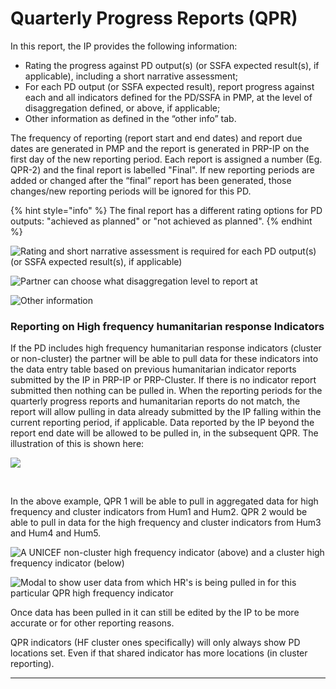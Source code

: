 # Quarterly Progress Reports \(QPR\)

In this report, the IP provides the following information:

* Rating the progress against PD output\(s\) \(or SSFA expected result\(s\), if applicable\), including a short narrative assessment;
* For each PD output \(or SSFA expected result\), report progress against each and all indicators defined for the PD/SSFA in PMP, at the level of disaggregation defined, or above, if applicable;
* Other information as defined in the “other info” tab.

The frequency of reporting \(report start and end dates\) and report due dates are generated in PMP and the report is generated in PRP-IP on the first day of the new reporting period. Each report is assigned a number \(Eg. QPR-2\) and the final report is labelled "Final". If new reporting periods are added or changed after the “final” report has been generated, those changes/new reporting periods will be ignored for this PD.

{% hint style="info" %}
The final report has a different rating options for PD outputs: "achieved as planned" or "not achieved as planned".
{% endhint %}

![Rating and short narrative assessment is required for each PD output\(s\) \(or SSFA expected result\(s\), if applicable\)](https://lh5.googleusercontent.com/7G2VkBUJtFDz8TQNIdAZDc4WuyJyw6XonL-pl_1utCZtxvrPDjP_YTvtOOyIh5gTqLqyEQ6leN-YuynLtuSkzXczxCmr9368L7Vmtt8TdVPXaUEjiHEirha5Jn1aJ9l0cghrQ2j-)

![Partner can choose what disaggregation level to report at](https://lh6.googleusercontent.com/AhcdSJNR7gbTeN_cGSUVKpzgQyJnSBOkWL1fl4-YeXCMitBfl9VffukAcDq8gZxTpoC0p7Fdg7QxqvjGW-WWGPvKG1ROVo7YH_PU6WYraO6R4CixPaT21zEzw1RxYf5-UrCWQ3i5)

![Other information](https://lh6.googleusercontent.com/hylYzlbyBsuOIzR83kdjvpivpCnVdsLX-Vhh4C9fK7tUcz2K9CPbPZfIIXacL7jiz87vo9U1kpElWXdqfN_iamKkaWURvoxb-g1H1beF9yIIfJsgrDpWyGuArDua0GbWwF6hKJ9M)

### **Reporting on High frequency humanitarian response Indicators**

If the PD includes high frequency humanitarian response indicators \(cluster or non-cluster\) the partner will be able to pull data for these indicators into the data entry table based on previous humanitarian indicator reports submitted by the IP in PRP-IP or PRP-Cluster. If there is no indicator report submitted then nothing can be pulled in. When the reporting periods for the quarterly progress reports and humanitarian reports do not match, the report will allow pulling in data already submitted by the IP falling within the current reporting period, if applicable. Data reported by the IP beyond the report end date will be allowed to be pulled in, in the subsequent QPR. The illustration of this is shown here:

![](https://lh6.googleusercontent.com/RJ4jfIdBmr-xPoxo_fa_49OvAh-dcROOok_7ZWIdNcr_kckTiz8ducFJ6xtgyftCMvzkasft67VwHLKJmOX3kSU6rfy4HDwMnZ16cdsD7F8J4_92w139HnvxZ2wM_EeuUvJeU1Hk)

**​**

In the above example, QPR 1 will be able to pull in aggregated data for high frequency and cluster indicators from Hum1 and Hum2. QPR 2 would be able to pull in data for the high frequency and cluster indicators from Hum3 and Hum4 and Hum5.

![A UNICEF non-cluster high frequency indicator \(above\) and a cluster high frequency indicator \(below\)](https://lh4.googleusercontent.com/AIjUf8gP5DJb1-S2S3Vl3OIJCY1BEGRNZ_pR915_jPSwSz92eJmKIN7NglbP-xxYjhatRjDk5Myhcj9pgYFVTUiBSUpUnULB19uh6-_e1WvL8IIw5ZQ5HHNqtyP9YBdglweLriy7)

![Modal to show user data from which HR&apos;s is being pulled in for this particular QPR high frequency indicator](https://lh5.googleusercontent.com/TP_omlOo1rkfOl04lrsxBSmBiJcM_QWHDLTc-lDKex419eV_wbFJJLUTVJbNKy91VVMrraUKFV6IDxrz3hzmox0V726LDJvwuuwCtEwSYfcHftIAhgvNRqGXvRLJi8agHXB46O18)

Once data has been pulled in it can still be edited by the IP to be more accurate or for other reporting reasons.

QPR indicators \(HF cluster ones specifically\) will only always show PD locations set. Even if that shared indicator has more locations \(in cluster reporting\).  
****

